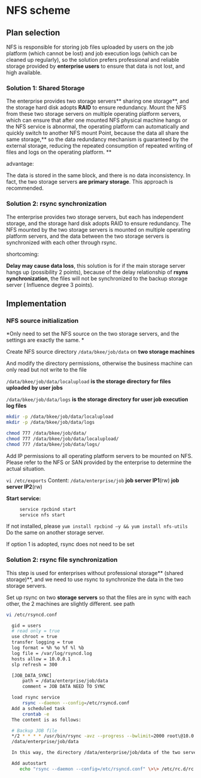 # NFS scheme

## Plan selection

NFS is responsible for storing job files uploaded by users on the job platform (which cannot be lost) and job execution logs (which can be cleaned up regularly), so the solution prefers professional and reliable storage provided by **enterprise users** to ensure that data is not lost, and high available.

### Solution 1: Shared Storage

The enterprise provides two storage servers** sharing one storage**, and the storage hard disk adopts **RAID** to ensure redundancy.
Mount the NFS from these two storage servers on multiple operating platform servers, which can ensure that after one mounted NFS physical machine hangs or the NFS service is abnormal, the operating platform can automatically and quickly switch to another NFS mount Point, because the data all share the same storage,** so the data redundancy mechanism is guaranteed by the external storage, reducing the repeated consumption of repeated writing of files and logs on the operating platform. **

advantage:

The data is stored in the same block, and there is no data inconsistency. In fact, the two storage servers **are primary storage**. This approach is recommended.

### Solution 2: rsync synchronization

The enterprise provides two storage servers, but each has independent storage, and the storage hard disk adopts RAID to ensure redundancy. The NFS mounted by the two storage servers is mounted on multiple operating platform servers, and the data between the two storage servers is synchronized with each other through rsync.

shortcoming:

**Delay may cause data loss**, this solution is for if the main storage server hangs up (possibility 2 points), because of the delay relationship of **rsyns synchronization**, the files will not be synchronized to the backup storage server ( Influence degree 3 points).

## Implementation

### NFS source initialization

*Only need to set the NFS source on the two storage servers, and the settings are exactly the same. *

Create NFS source directory `/data/bkee/job/data` on **two storage machines**

And modify the directory permissions, otherwise the business machine can only read but not write to the file

`/data/bkee/job/data/localupload` **is the storage directory for files uploaded by user jobs**

`/data/bkee/job/data/logs` **is the storage directory for user job execution log files**

```bash
mkdir -p /data/bkee/job/data/localupload
mkdir -p /data/bkee/job/data/logs

chmod 777 /data/bkee/job/data/
chmod 777 /data/bkee/job/data/localupload/
chmod 777 /data/bkee/job/data/logs/
```

Add IP permissions to all operating platform servers to be mounted on NFS. Please refer to the NFS or SAN provided by the enterprise to determine the actual situation.

`vi /etc/exports`
Content: `/data/enterprise/job` **job server IP1**(rw) **job server IP2**(rw)

**Start service:**
```bash
     service rpcbind start
     service nfs start
```
If not installed, please `yum install rpcbind –y && yum install nfs-utils`
Do the same on another storage server.

If option 1 is adopted, rsync does not need to be set

### Solution 2: rsync file synchronization

This step is used for enterprises without professional storage** (shared storage)**, and we need to use rsync to synchronize the data in the two storage servers.

Set up rsync on two **storage servers** so that the files are in sync with each other, the 2 machines are slightly different. see path
```bash
vi /etc/rsyncd.conf

  gid = users
  # read only = true
  use chroot = true
  transfer logging = true
  log format = %h %o %f %l %b
  log file = /var/log/rsyncd.log
  hosts allow = 10.0.0.1
  slp refresh = 300

  [JOB_DATA_SYNC]
      path = /data/enterprise/job/data
      comment = JOB DATA NEED TO SYNC

  load rsync service
      rsync --daemon --config=/etc/rsyncd.conf
  Add a scheduled task
      crontab -e
  The content is as follows:

  # Backup JOB file
  */2 * * * * /usr/bin/rsync -avz --progress --bwlimit=2000 root\@10.0.0.1::**JOB_DATA_SYNC**
  /data/enterprise/job/data

  In this way, the directory /data/enterprise/job/data of the two servers is realized, and the staggered files are automatically backed up every 2 minutes.

  Add autostart
     echo "rsync --daemon --config=/etc/rsyncd.conf" \>\> /etc/rc.d/rc.local
```